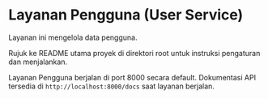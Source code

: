 # Layanan Pengguna (User Service)

Layanan ini mengelola data pengguna.

Rujuk ke README utama proyek di direktori root untuk instruksi pengaturan dan menjalankan.

Layanan Pengguna berjalan di port 8000 secara default.
Dokumentasi API tersedia di `http://localhost:8000/docs` saat layanan berjalan.
